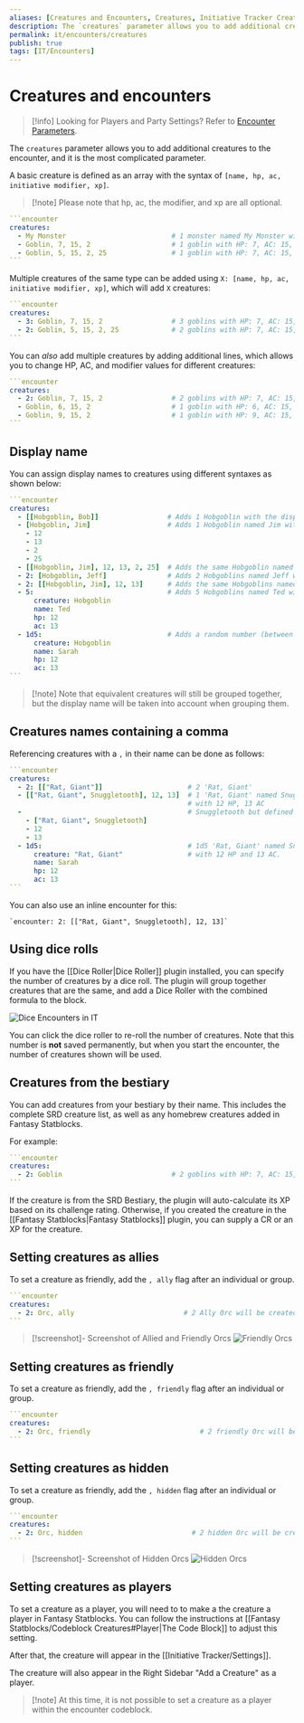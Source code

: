 ```yaml
---
aliases: [Creatures and Encounters, Creatures, Initiative Tracker Creatures]
description: The `creatures` parameter allows you to add additional creatures to
permalink: it/encounters/creatures
publish: true
tags: [IT/Encounters]
---
```


# Creatures and encounters

> [!info] Looking for Players and Party Settings? Refer to [Encounter Parameters](Initiative%20Tracker/Encounter%20Parameters.md).

The `creatures` parameter allows you to add additional creatures to the encounter, and it is the most complicated parameter.

A basic creature is defined as an array with the syntax of `[name, hp, ac, initiative modifier, xp]`.

>[!note] Please note that hp, ac, the modifier, and xp are all optional.

````yaml
```encounter
creatures:
  - My Monster                          # 1 monster named My Monster will be added, with no HP, AC or modifier.
  - Goblin, 7, 15, 2                    # 1 goblin with HP: 7, AC: 15, MOD: 2 will be added.
  - Goblin, 5, 15, 2, 25                # 1 goblin with HP: 7, AC: 15, MOD: 2 worth 25 XP will be added.
```
````

Multiple creatures of the same type can be added using `X: [name, hp, ac, initiative modifier, xp]`, which will add `X` creatures:

````yaml
```encounter
creatures:
  - 3: Goblin, 7, 15, 2                 # 3 goblins with HP: 7, AC: 15, MOD: 2 will be added.
  - 2: Goblin, 5, 15, 2, 25             # 2 goblins with HP: 7, AC: 15, MOD: 2 worth 25 XP will be added.
```
````

You can *also* add multiple creatures by adding additional lines, which allows you to change HP, AC, and modifier values for different creatures:

````yaml
```encounter
creatures:
  - 2: Goblin, 7, 15, 2                 # 2 goblins with HP: 7, AC: 15, MOD: 2 will be added.
  - Goblin, 6, 15, 2                    # 1 goblin with HP: 6, AC: 15, MOD: 2 will be added.
  - Goblin, 9, 15, 2                    # 1 goblin with HP: 9, AC: 15, MOD: 2 will be added.
```
````

## Display name

You can assign display names to creatures using different syntaxes as shown below:

````yaml
```encounter
creatures:
  - [[Hobgoblin, Bob]]                 # Adds 1 Hobgoblin with the display name Bob
  - [Hobgoblin, Jim]                   # Adds 1 Hobgoblin named Jim with 12 HP, 13 AC, +2 to initiative and worth 25 XP
    - 12
    - 13
    - 2
    - 25
  - [[Hobgoblin, Jim], 12, 13, 2, 25]  # Adds the same Hobgoblin named Jim defined in a single line
  - 2: [Hobgoblin, Jeff]               # Adds 2 Hobgoblins named Jeff with 12 HP and 13 AC
  - 2: [[Hobgoblin, Jim], 12, 13]      # Adds the same Hobgoblins named Jeff defined in a single line
  - 5:                                 # Adds 5 Hobgoblins named Ted with 12 HP and 13 AC
      creature: Hobgoblin
      name: Ted
      hp: 12
      ac: 13
  - 1d5:                               # Adds a random number (between 1 and 5) of Hobgoblins named Sarah with 12 HP and 13 AC
      creature: Hobgoblin
      name: Sarah
      hp: 12
      ac: 13
```
````

>[!note] Note that equivalent creatures will still be grouped together, but the display name will be taken into account when grouping them.

## Creatures names containing a comma

Referencing creatures with a `,` in their name can be done as follows:

````yaml
```encounter
creatures:
  - 2: [["Rat, Giant"]]                     # 2 'Rat, Giant'
  - [["Rat, Giant", Snuggletooth], 12, 13]  # 1 'Rat, Giant' named Snuggletooth
                                            # with 12 HP, 13 AC
  -                                         # Snuggletooth but defined over multiple lines.
    - ["Rat, Giant", Snuggletooth]          
    - 12
    - 13
  - 1d5:                                    # 1d5 'Rat, Giant' named Snuggletooth
      creature: "Rat, Giant"                # with 12 HP and 13 AC.
      name: Sarah
      hp: 12
      ac: 13
```
````

You can also use an inline encounter for this:

`` `encounter: 2: [["Rat, Giant", Snuggletooth], 12, 13]` ``

## Using dice rolls

If you have the [[Dice Roller|Dice Roller]] plugin installed, you can specify the number of creatures by a dice roll. The plugin will group together creatures that are the same, and add a Dice Roller with the combined formula to the block.

![Dice Encounters in IT](https://github.com/javalent/initiative-tracker/blob/main/publish/images/dice-encounter.png?raw=true)

You can click the dice roller to re-roll the number of creatures. Note that this number is **not** saved permanently, but when you start the encounter, the number of creatures shown will be used.

## Creatures from the bestiary

You can add creatures from your bestiary by their name. This includes the complete SRD creature list, as well as any homebrew creatures added in Fantasy Statblocks.

For example:

````yaml
```encounter
creatures:
  - 2: Goblin                           # 2 goblins with HP: 7, AC: 15, MOD: 2 will be added.
```
````

If the creature is from the SRD Bestiary, the plugin will auto-calculate its XP based on its challenge rating. Otherwise, if you created the creature in the [[Fantasy Statblocks|Fantasy Statblocks]] plugin, you can supply a CR or an XP for the creature.

## Setting creatures as allies

To set a creature as friendly, add the `, ally` flag after an individual or group.

````yaml
```encounter
creatures:
  - 2: Orc, ally                           # 2 Ally Orc will be created
```
````

> [!screenshot]- Screenshot of Allied and Friendly Orcs
> ![Friendly Orcs](https://github.com/javalent/initiative-tracker/blob/main/publish/images/encounter-block/friendly-creatures.png?raw=true)

## Setting creatures as friendly

To set a creature as friendly, add the `, friendly` flag after an individual or group.

````yaml
```encounter
creatures:
  - 2: Orc, friendly                           # 2 friendly Orc will be created
```
````

## Setting creatures as hidden

To set a creature as friendly, add the `, hidden` flag after an individual or group.

````yaml
```encounter
creatures:
  - 2: Orc, hidden                           # 2 hidden Orc will be created
```
````

> [!screenshot]- Screenshot of Hidden Orcs
> ![Hidden Orcs](https://github.com/javalent/initiative-tracker/blob/main/publish/images/encounter-block/hidden-creatures.png?raw=true)

## Setting creatures as players

To set a creature as a player, you will need to to make a the creature a player in Fantasy Statblocks. You can follow the instructions at [[Fantasy Statblocks/Codeblock Creatures#Player|The Code Block]] to adjust this setting.

After that, the creature will appear in the [[Initiative Tracker/Settings]].


The creature will also appear in the Right Sidebar "Add a Creature" as a player.


>[!note] At this time, it is not possible to set a creature as a player within the encounter codeblock.